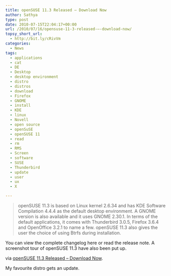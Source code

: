 ```yaml
---
title: openSUSE 11.3 Released – Download Now
author: Sathya
type: post
date: 2010-07-15T22:04:17+00:00
url: /2010/07/16/opensuse-11-3-released-–-download-now/
topsy_short_url:
  - http://bit.ly/cRivVm
categories:
  - News
tags:
  - applications
  - cat
  - DE
  - Desktop
  - desktop environment
  - distro
  - distros
  - download
  - Firefox
  - GNOME
  - install
  - KDE
  - linux
  - Novell
  - open source
  - openSuSE
  - openSUSE 11
  - read
  - rm
  - RMS
  - Screen
  - software
  - SUSE
  - Thunderbird
  - update
  - user
  - ux
  - X

---
```

> openSUSE 11.3 is based on Linux kernel 2.6.34 and has KDE Software Compilation 4.4.4 as the default desktop environment. A GNOME version is also available and it uses GNOME 2.30.1. In terms of the default applications, it comes with Thunderbird 3.0.5, Firefox 3.6.4 and OpenOffice 3.2.1 to name a few. openSUSE 11.3 also gives the user the choice of using Btrfs during installation.

You can view the complete changelog here or read the release note. A screenshot tour of openSUSE 11.3 have also been put up.

via [openSUSE 11.3 Released – Download Now][1].

My favourite distro gets an update.

 [1]: http://techie-buzz.com/foss/opensuse-11-3-released-download-now.html